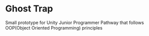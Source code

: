 # Ghost Trap
Small prototype for Unity Junior Programmer Pathway that follows OOP(Object Oriented Programming) principles
